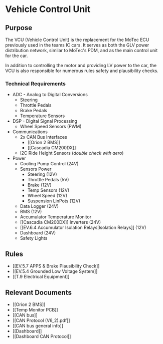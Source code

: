 # Vehicle Control Unit
## Purpose
The VCU (Vehicle Control Unit) is the replacement for the MoTec ECU previously used in the teams IC cars. 
It serves as both the GLV power distribution network, similar to MoTec's PDM, and as the main control unit for the car.

In addition to controlling the motor and providing LV power to the car, the VCU is also responsible for numerous rules safety and plausibility checks.

### Technical Requirements
- ADC - Analog to Digital Conversions
	- Steering
	- Throttle Pedals
	- Brake Pedals
	- Temperature Sensors
- DSP - Digital Signal Processing
	- Wheel Speed Sensors (PWM)
- Communications
	- 2x CAN Bus Interfaces
		- [[Orion 2 BMS]]
		- [[Cascadia CM200DX]]
	- I2C Ride Height Sensors (*double check with aero*)
- Power
	- Cooling Pump Control (24V)
	- Sensors Power
		- Steering (12V)
		- Throttle Pedals (5V)
		- Brake (12V)
		- Temp Sensors (12V)
		- Wheel Speed (12V)
		- Suspension LinPots (12V)
	- Data Logger (24V)
	- BMS (12V)
	- Accumulator Temperature Monitor
	- [[Cascadia CM200DX]] Inverters (24V)
	- [[EV.6.4 Accumulator Isolation Relays|Isolation Relays]] (12V)
	- Dashboard (24V)
	- Safety Lights


## Rules
- [[EV.5.7 APPS & Brake Plausibility Check]]
- [[EV.5.4 Grounded Low Voltage System]]
- [[T.9 Electrical Equipment]]

## Relevant Documents
- [[Orion 2 BMS]]
- [[Temp Monitor PCB]]
- [[CAN bus]]
- [[CAN Protocol (V6_2).pdf]]
- [[CAN bus general info]]
- [[Dashboard]]
- [[Dashboard CAN Protocol]]